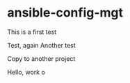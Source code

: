 # ansible-config-mgt

This is a first test

Test, again
Another test

Copy to another project

Hello, work o
